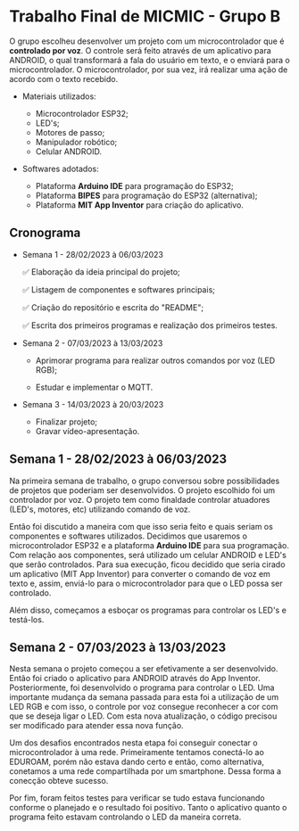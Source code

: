 # Trabalho Final de MICMIC - Grupo B

O grupo escolheu desenvolver um projeto com um microcontrolador que é **controlado por voz**. O controle será feito através de um aplicativo para ANDROID, o qual transformará a fala do usuário em texto, e o enviará para o microcontrolador. O microcontrolador, por sua vez, irá realizar uma ação de acordo com o texto recebido.

* Materiais utilizados:

  - Microcontrolador ESP32;
  - LED's;
  - Motores de passo;
  - Manipulador robótico;
  - Celular ANDROID.

* Softwares adotados:

  - Plataforma **Arduino IDE** para programação do ESP32;
  - Plataforma **BIPES** para programação do ESP32 (alternativa);
  - Plataforma **MIT App Inventor** para criação do aplicativo.
  
## Cronograma

*  Semana 1 - 28/02/2023 à 06/03/2023
    
    ✅ Elaboração da ideia principal do projeto;
    
    ✅ Listagem de componentes e softwares principais;
    
    ✅ Criação do repositório e escrita do "README";
    
    ✅ Escrita dos primeiros programas e realização dos primeiros testes.
    
*  Semana 2 - 07/03/2023 à 13/03/2023

    - Aprimorar programa para realizar outros comandos por voz (LED RGB);
    
    - Estudar e implementar o MQTT.
    
*  Semana 3 - 14/03/2023 à 20/03/2023

    - Finalizar projeto;
    - Gravar vídeo-apresentação.


## Semana 1 - 28/02/2023 à 06/03/2023

Na primeira semana de trabalho, o grupo conversou sobre possibilidades de projetos que poderiam ser desenvolvidos. O projeto escolhido foi um controlador por voz. O projeto tem como finaldade controlar atuadores (LED's, motores, etc) utilizando comando de voz. 

Então foi discutido a maneira com que isso seria feito e quais seriam os componentes e softwares utilizados. Decidimos que usaremos o microcontrolador ESP32 e a plataforma **Arduino IDE** para sua programação. Com relação aos componentes, será utilizado um celular ANDROID e LED's que serão controlados. Para sua execução, ficou decidido que seria cirado um aplicativo (MIT App Inventor) para converter o comando de voz em texto e, assim, enviá-lo para o microcontrolador para que o LED possa ser controlado.

Além disso, começamos a esboçar os programas para controlar os LED's e testá-los.

## Semana 2 - 07/03/2023 à 13/03/2023

Nesta semana o projeto começou a ser efetivamente a ser desenvolvido. Então foi criado o aplicativo para ANDROID através do App Inventor. Posteriormente, foi desenvolvido o programa para controlar o LED. Uma importante mudança da semana passada para esta foi a utilização de um LED RGB e com isso, o controle por voz consegue reconhecer a cor com que se deseja ligar o LED. Com esta nova atualização, o código precisou ser modificado para atender essa nova função. 

Um dos desafios encontrados nesta etapa foi conseguir conectar o microcontrolador à uma rede. Primeiramente tentamos conectá-lo ao EDUROAM, porém não estava dando certo e então, como alternativa, conetamos a uma rede compartilhada por um smartphone. Dessa forma a conecção obteve sucesso.

Por fim, foram feitos testes para verificar se tudo estava funcionando conforme o planejado e o resultado foi positivo. Tanto o aplicativo quanto o programa feito estavam controlando o LED da maneira correta.




